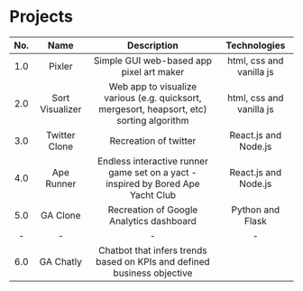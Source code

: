 # Projects

| No. | Name | Description | Technologies |
| :---:  | :---:  | :---:  | :---:  |
| 1.0 | Pixler | Simple GUI web-based app pixel art maker | html, css and vanilla js |
| 2.0 | Sort Visualizer | Web app to visualize various (e.g. quicksort, mergesort, heapsort, etc) sorting algorithm | html, css and vanilla js |
| 3.0 | Twitter Clone | Recreation of twitter | React.js and Node.js |
| 4.0 | Ape Runner | Endless interactive runner game set on a yact - inspired by Bored Ape Yacht Club | React.js and Node.js |
| 5.0 | GA Clone | Recreation of Google Analytics dashboard | Python and Flask
| - | - | - | - |
| 6.0 | GA Chatly | Chatbot that infers trends based on KPIs and defined business objective | 






